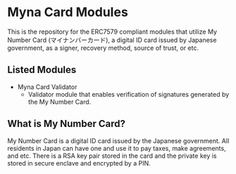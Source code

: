 # Myna Card Modules

This is the repository for the ERC7579 compliant modules that utilize My Number Card (マイナンバーカード), a digital ID card issued by Japanese government, as a signer, recovery method, source of trust, or etc.

## Listed Modules
- Myna Card Validator
    - Validator module that enables verification of signatures generated by the My Number Card.

## What is My Number Card?

My Number Card is a digital ID card issued by the Japanese government. All residents in Japan can have one and use it to pay taxes, make agreements, and etc.
There is a RSA key pair stored in the card and the private key is stored in secure enclave and encrypted by a PIN.